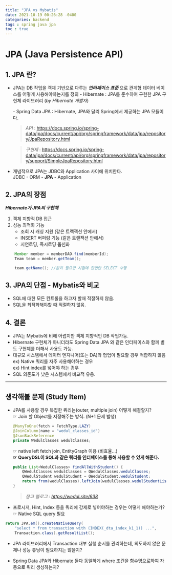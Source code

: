 ```yaml
---
title: "JPA vs Mybatis"
date: 2021-10-19 00:26:28 -0400
categories: backend
tags : spring java jpa
toc : true
---
```


# JPA (Java Persistence API)
## 1. JPA 란?
- JPA는 DB 작업을 객체 기반으로 다루는 ***인터페이스 표준*** 으로 관계형 데이터 베이스를 어떻게 사용해야하는지를 정의
    \- Hibernate : JPA를 준수하여 구현한 JPA 구현체 라이브러리 (*by Hibernate 개발자*)

    \- Spring Data JPA : Hibernate, JPA와 달리 Spring에서 제공하는 JPA 모듈이다.  
    > *API* : https://docs.spring.io/spring-data/jpa/docs/current/api/org/springframework/data/jpa/repository/JpaRepository.html  
    
    > *구현체* : https://docs.spring.io/spring-data/jpa/docs/current/api/org/springframework/data/jpa/repository/support/SimpleJpaRepository.html  

-  개념적으로 JPA는 JDBC와 Application 사이에 위치한다.  
  JDBC - ORM - **JPA** - Application  


## 2. JPA의 장점
***Hibernate가 JPA의 구현체***  
1) 객체 지향적 DB 접근  
2) 성능 최적화 기능  
    - 조회 시 캐싱 지원 (같은 트랙잭션 안에서)  
    - INSERT 버퍼링 기능 (같은 트랜잭션 안에서)  
    - 지연로딩, 즉시로딩 옵션화  
```java
    Member member = memberDAO.find(memberId);
    Team team = member.getTeam();

    team.getName(); //값이 필요한 시점에 한번만 SELECT 수행
```

## 3. JPA의 단점 - Mybatis와 비교
- SQL에 대한 모든 컨트롤을 하고자 할때 적절하지 않음.  
- SQL을 최적화해야할 때 적절하지 않음.


## 4. 결론
- JPA는 Mybatis에 비해 어렵지만 객체 지향적인 DB 작업가능.
- Hibernate 구현체가 아니더라도 Spring Data JPA 와 같은 인터페이스와 함께 별도 구현체를 더해서 사용도 가능.
- 대규모 시스템에서 데이터 엔지니어(또는 DA)와 협업이 필요할 경우 적합하지 않음  
    ex) Native 쿼리를 자주 사용해야하는 경우  
    ex) Hint index를 넣어야 하는 경우  
- SQL 의존도가 낮은 시스템에서 비교적 유용.  

----------------------


## 생각해볼 문제 (Study Item)
- JPA를 사용할 경우 복잡한 쿼리는(outer, multiple join) 어떻게 해결할지?  
    ☞ Join 할 Object를 지정해주는 방식. (N+1 문제 발생)  
    ```java
    @ManyToOne(fetch = FetchType.LAZY)
    @JoinColumn(name = "wedul_classes_id")
    @JsonBackReference
    private WedulClasses wedulClasses;
    ```
    ☞ native left fetch join, EntityGraph 이용 (비효율...)  
    **☞ QueryDSL이 SQL과 같은 쿼리를 인터페이스를 통해 사용할 수 있게 해준다.**  
    ```java
    public List<WedulClasses> findAllWithStudent() {
        QWedulClasses wedulClasses = QWedulClasses.wedulClasses;
        QWedulStudent wedulStudent = QWedulStudent.wedulStudent;
        return from(wedulClasses).leftJoin(wedulClasses.wedulStudentList, wedulStudent) .fetchJoin() .distinct() .fetch();
    }
    ```   
    > *참고 블로그 : https://wedul.site/638*

- 프로시저, Hint, Index 등을 쿼리에 강제로 넣어야하는 경우는 어떻게 해야하는가?  
    ☞ Native SQL query 필요
```java
return JPA.em().createNativeQuery(
    "select * from transaction with (INDEX(_dta_index_k1_1)) ...",
    Transaction.class).getResultList();
```
- JPA 라이브러리에서 Transaction 내부 실행 순서를 관리하는데, 의도하지 않은 문제나 성능 튜닝이 필요하지는 않을지?

- Spring Data JPA와 Hibernate 둘다 동일하게 where 조건을 함수명으로하여 자동으로 쿼리 생성하는지?
